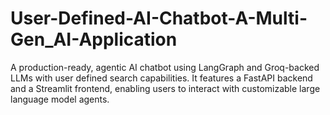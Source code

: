 # User-Defined-AI-Chatbot-A-Multi-Gen_AI-Application
A production-ready, agentic AI chatbot using LangGraph and Groq-backed LLMs with user defined search capabilities. It features a FastAPI backend and a Streamlit frontend, enabling users to interact with customizable large language model agents.
